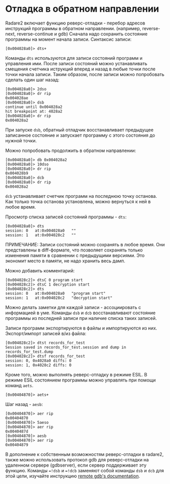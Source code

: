 # Отладка в обратном направлении

Radare2 включает функцию реверс-отладки - перебор адресов инструкций программы в обратном направлении.
(например, reverse-next, reverse-continue и gdb)
Сначала надо сохранить состояние программы на момент начала записи.
Синтаксис записи:

```
[0x004028a0]> dts+
```

Команды `dts` используются для записи состояний программ и управления ими.
После записи состояний можно устанавливать смещения счетчика иструкций вперед и назад в любые точки после точки начала записи.
Таким образом, после записи можно попробовать сделать один шаг назад:

```
[0x004028a0]> 2dso
[0x004028a0]> dr rip
0x004028ae
[0x004028a0]> dsb
continue until 0x004028a2
hit breakpoint at: 4028a2
[0x004028a0]> dr rip
0x004028a2
```

При запуске `dsb`, обратный отладчик восстанавливает предыдущее записанное состояние и запускает программу с этого состояния до нужной точки.

Можно попробовать продолжить в обратном направлении:

```
[0x004028a0]> db 0x004028a2
[0x004028a0]> 10dso
[0x004028a0]> dr rip
0x004028b9
[0x004028a0]> dcb
[0x004028a0]> dr rip
0x004028a2
```

`dcb` устанавливает счетчик программ на последнюю точку останова.
Как только точка останова установлена, можно вернуться к ней в любое время.

Просмотр списка записей состояний программы - `dts`:

```
[0x004028a0]> dts
session: 0   at:0x004028a0   ""
session: 1   at:0x004028c2   ""
```

ПРИМЕЧАНИЕ: Записи состояний можно сохранять в любое время. Они представлены в diff-формате, что позволяет сохранять только изменения памяти в сравнении с предыдущими версиями. Это экономит место в памяти, не надо хранить весь дамп.

Можно добавить комментарий:

```
[0x004028c2]> dtsC 0 program start
[0x004028c2]> dtsC 1 decryption start
[0x004028c2]> dts
session: 0   at:0x004028a0   "program start"
session: 1   at:0x004028c2   "decryption start"
```

Можно делать заметки для каждой записи - ассоциировать с информацией в уме.
Команды `dsb` и `dcb` восстанавливают состояние программы из последней записи при наличие списка таких записей.

Записи программ экспортируются в файлы и импортируются из них.
Экспорт/импорт записей в/из файла:

```
[0x004028c2]> dtst records_for_test
Session saved in records_for_test.session and dump in records_for_test.dump
[0x004028c2]> dtsf records_for_test
session: 0, 0x4028a0 diffs: 0
session: 1, 0x4028c2 diffs: 0
```

Кроме того, можно выполнять реверс-отладку в режиме ESIL.
В режиме ESIL состоянием программы можно управлять при помощи команд  `aets`.

```
[0x00404870]> aets+
```

Шаг назад - `aesb`:

```
[0x00404870]> aer rip
0x00404870
[0x00404870]> 5aeso
[0x00404870]> aer rip
0x0040487d
[0x00404870]> aesb
[0x00404870]> aer rip
0x00404879
```

В дополнение к собственным возможностям реверс-отладки в radare2, также можно использовать протокол gdb для реверс-отладки на удаленном сервере (gdbserver), если сервер поддерживает эту функцию.
Команды `=!dsb` и `=!dcb` заменяют собой команды `dsb` и `dcb` для этой цели, изучайте инструкцию [remote gdb's documentation](remote_gdb.md).
